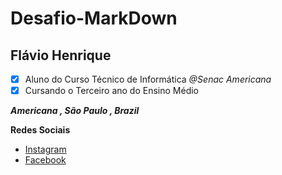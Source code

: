 # Desafio-MarkDown

## Flávio Henrique
- [x] Aluno do Curso Técnico de Informática _@Senac Americana_
- [x] Cursando o Terceiro ano do Ensino Médio 

**_Americana , São Paulo , Brazil_** 

**Redes Sociais**
- [Instagram](https://www.instagram.com/flavio_henriquee7/) 
- [Facebook](https://www.facebook.com/flavio.henriqueoliveirasantos)
